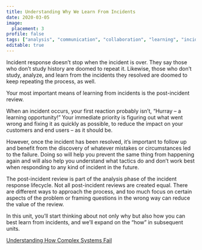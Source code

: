 ```yaml
---
title: Understanding Why We Learn From Incidents
date: 2020-03-05
image:
  placement: 3
profile: false
tags: ["analysis", "communication", "collaboration", "learning", "incident"]
editable: true
---
```


Incident response doesn’t stop when the incident is over. They say those who
don’t study history are doomed to repeat it. Likewise, those who don’t study,
analyze, and learn from the incidents they resolved are doomed to keep repeating
the process, as well.

Your most important means of learning from incidents is the post-incident
review.

When an incident occurs, your first reaction probably isn’t, “Hurray – a
learning opportunity!” Your immediate priority is figuring out what went wrong
and fixing it as quickly as possible, to reduce the impact on your customers and
end users – as it should be.

However, once the incident has been resolved, it’s important to follow up and
benefit from the discovery of whatever mistakes or circumstances led to the
failure. Doing so will help you prevent the same thing from happening again and
will also help you understand what tactics do and don’t work best when
responding to any kind of incident in the future.

The post-incident review is part of the analysis phase of the incident response
lifecycle. Not all post-incident reviews are created equal. There are different
ways to approach the process, and too much focus on certain aspects of the
problem or framing questions in the wrong way can reduce the value of the
review.

In this unit, you’ll start thinking about not only why but also how you can best
learn from incidents, and we’ll expand on the “how” in subsequent units.

[Understanding How Complex Systems Fail](/post/understanding-how-complex-systems-fail/)



